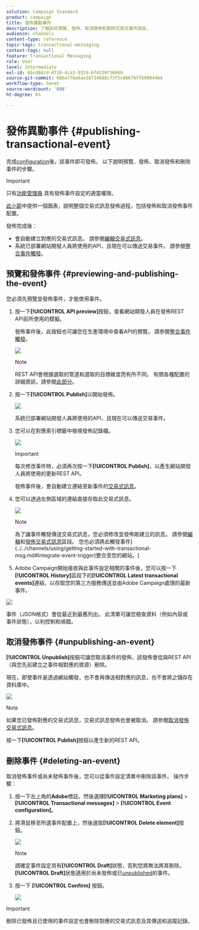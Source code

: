 ```yaml
---
solution: Campaign Standard
product: campaign
title: 發佈異動事件
description: 了解如何預覽、發佈、取消發佈和刪除交易式事件設定。
audience: channels
content-type: reference
topic-tags: transactional-messaging
context-tags: null
feature: Transactional Messaging
role: User
level: Intermediate
exl-id: 6bcd8dcd-d710-4ca3-937d-bf4339f36069
source-git-commit: 68be77ba6ae38734688cf3f5c8667bffb90844b4
workflow-type: tm+mt
source-wordcount: '608'
ht-degree: 6%

---
```


# 發佈異動事件 {#publishing-transactional-event}

完成[configuration](../../channels/using/configuring-transactional-event.md)後，該事件即可發佈。 以下說明預覽、發佈、取消發佈和刪除事件的步驟。

>[!IMPORTANT]
>
>只有[功能管理員](../../administration/using/users-management.md#functional-administrators) <!--being part of the **[!UICONTROL All]** [organizational unit](../../administration/using/organizational-units.md) -->具有發佈事件設定的適當權限。

[此小節](../../channels/using/publishing-transactional-message.md)中提供一個圖表，說明整個交易式訊息發佈過程，包括發佈和取消發佈事件配置。

發佈完成後：
* 會自動建立對應的交易式訊息。 請參閱[編輯交易式訊息](../../channels/using/editing-transactional-message.md)。
* 系統已部署網站開發人員將使用的API，且現在可以傳送交易事件。 請參閱[整合事件觸發](../../channels/using/getting-started-with-transactional-msg.md#integrate-event-trigger)。

## 預覽和發佈事件 {#previewing-and-publishing-the-event}

您必須先預覽並發佈事件，才能使用事件。

1. 按一下&#x200B;**[!UICONTROL API preview]**&#x200B;按鈕，查看網站開發人員在發佈REST API前所使用的模擬。

   發佈事件後，此按鈕也可讓您在生產環境中查看API的預覽。 請參閱[整合事件觸發](../../channels/using/getting-started-with-transactional-msg.md#integrate-event-trigger)。

   ![](assets/message-center_api_preview.png)

   >[!NOTE]
   >
   >REST API會根據選取的管道和選取的目標維度而有所不同。 有關各種配置的詳細資訊，請參閱[此部分](../../channels/using/configuring-transactional-event.md#transactional-event-specific-configurations)。

1. 按一下&#x200B;**[!UICONTROL Publish]**&#x200B;以開始發佈。

   ![](assets/message-center_pub.png)

   系統已部署網站開發人員將使用的API，且現在可以傳送交易事件。

1. 您可以在對應索引標籤中檢視發佈記錄檔。

   ![](assets/message-center_logs.png)

   >[!IMPORTANT]
   >
   >每次修改事件時，必須再次按一下&#x200B;**[!UICONTROL Publish]**，以產生網站開發人員將使用的更新REST API。

   發佈事件後，會自動建立連結至新事件的[交易式訊息](../../channels/using/editing-transactional-message.md)。

1. 您可以透過左側區域的連結直接存取此交易式訊息。

   ![](assets/message-center_messagegeneration.png)

   >[!NOTE]
   >
   >為了讓事件觸發傳送交易式訊息，您必須修改並發佈剛建立的訊息。 請參閱[編輯](../../channels/using/editing-transactional-message.md)和[發佈交易式訊息](../../channels/using/publishing-transactional-message.md)區段。 您也必須將此觸發事件](../../channels/using/getting-started-with-transactional-msg.md#integrate-event-trigger)整合至您的網站。[

1. Adobe Campaign開始接收與此事件設定相關的事件後，您可以按一下&#x200B;**[!UICONTROL History]**&#x200B;區段下的&#x200B;**[!UICONTROL Latest transactional events]**&#x200B;連結，以存取您的第三方服務傳送並由Adobe Campaign處理的最新事件。

![](assets/message-center_latest-events.png)

事件（JSON格式）會從最近到最舊列出。 此清單可讓您檢查資料（例如內容或事件狀態），以利控制和偵錯。

## 取消發佈事件 {#unpublishing-an-event}

**[!UICONTROL Unpublish]**&#x200B;按鈕可讓您取消事件的發佈，該發佈會從與REST API（與您先前建立之事件相對應的資源）刪除。

現在，即使事件是透過網站觸發，也不會再傳送相對應的訊息，也不會將之儲存在資料庫中。

![](assets/message-center_unpublish.png)

>[!NOTE]
>
>如果您已發佈對應的交易式訊息，交易式訊息發佈也會被取消。 請參閱[取消發佈交易式訊息](../../channels/using/publishing-transactional-message.md#unpublishing-a-transactional-message)。

按一下&#x200B;**[!UICONTROL Publish]**&#x200B;按鈕以產生新的REST API。

<!--## Transactional messaging publication process {#transactional-messaging-pub-process}

The chart below illustrates the transactional messaging publication process.

![](assets/message-center_pub-process.png)

For more on publishing, pausing and unpublishing a transactional message, see [this section](../../channels/using/publishing-transactional-message.md).-->

## 刪除事件 {#deleting-an-event}

取消發佈事件或尚未發佈事件後，您可以從事件設定清單中刪除該事件。 操作步驟：

1. 按一下左上角的&#x200B;**Adobe**&#x200B;標誌，然後選擇&#x200B;**[!UICONTROL Marketing plans]** > **[!UICONTROL Transactional messages]** > **[!UICONTROL Event configuration]**。
1. 將滑鼠移至所選事件配置上，然後選取&#x200B;**[!UICONTROL Delete element]**&#x200B;按鈕。

   ![](assets/message-center_delete-button.png)

   >[!NOTE]
   >
   >請確定事件設定具有&#x200B;**[!UICONTROL Draft]**&#x200B;狀態，否則您將無法將其刪除。 **[!UICONTROL Draft]**&#x200B;狀態適用於尚未發佈或已[unpublished](#unpublishing-an-event)的事件。

1. 按一下 **[!UICONTROL Confirm]** 按鈕。

   ![](assets/message-center_delete-confirm.png)

>[!IMPORTANT]
>
>刪除已發佈且已使用的事件設定也會刪除對應的交易式訊息及其傳送和追蹤記錄。
